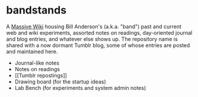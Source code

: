# bandstands

A [Massive Wiki](https://massive.wiki/) housing Bill Anderson's (a.k.a. "band") past and current web and wiki experiments, assorted notes on readings, day-oriented journal and blog entries, and whatever else shows up. The repository name is shared with a now dormant Tumblr blog, some of whose entries are posted and maintained here.

- Journal-like notes
- Notes on readings
- [[Tumblr repostings]]
- Drawing board (for the startup ideas)
- Lab Bench (for experiments and system admin notes)
  





